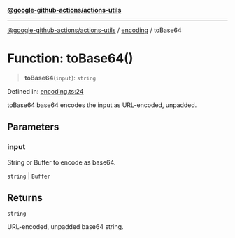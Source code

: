[**@google-github-actions/actions-utils**](../../README.md)

***

[@google-github-actions/actions-utils](../../modules.md) / [encoding](../README.md) / toBase64

# Function: toBase64()

> **toBase64**(`input`): `string`

Defined in: [encoding.ts:24](https://github.com/google-github-actions/actions-utils/blob/main/src/encoding.ts#L24)

toBase64 base64 encodes the input as URL-encoded, unpadded.

## Parameters

### input

String or Buffer to encode as base64.

`string` | `Buffer`

## Returns

`string`

URL-encoded, unpadded base64 string.
